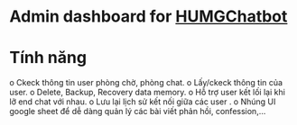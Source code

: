 # Admin dashboard for [HUMGChatbot](https://github.com/humgchatbot/humgchatbot)
# Tính năng 
o	  Ckeck thông tin user phòng chờ, phòng chat.
o	  Lấy/ckeck thông tin của user.
o	  Delete, Backup, Recovery data memory.
o	  Hỗ trợ user kết lối lại khi lỡ end chat với nhau.
o	  Lưu lại lịch sử kết nối giữa các user .
o	  Nhúng UI google sheet để dễ dàng quản lý các bài viết phản hồi, confession,…
